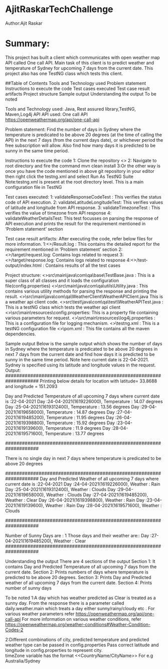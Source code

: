 # AjitRaskarTechChallenge

Author:Ajit Raskar

# Summary: 
This project has built a client which communicates with open weather map API called One call API. Main task of this client is to predict weather and temperature of Sydney for upcoming 7 days from the current date.
This project also has one TestNG class which tests this client.

##Table of Contents
Tools and Technology used
Problem statement
Instructions to execute the code
Test cases executed
Test case result artifacts
Project structure
Sample output
Understanding the output
To be noted

Tools and Technology used:
Java, Rest assured library,TestNG, Maven,Log4j API
API used: One call API  https://openweathermap.org/api/one-call-api

Problem statement:
Find the number of days in Sydney where the temperature is predicated to be above 20 degrees (at the time of calling the API) in the next 7 days (from the current days date), or whichever period the free subscription will allow.
Also find how many days it is predicted to be sunny in the same time period.

Instructions to execute the code
1: Clone the repository <<repo name>>
2: Navigate to root directory and fire the command mvn clean install
3:Or the other way is once you have the code mentioned in above git repository in your editor then right click the testng.xml and select Run As TestNG Suite
Note:testng.xml is present at the root directory level. This is a main configuration file in TestNG

Test cases executed:
1: validateResponseCodeTest : This verifies the status code of API execution.
2: validateLatitudeLongitudeTest: This verifies values of latitude and longitude from API response.
3: validateTimezoneTest :  This verifies the value of timezone from API response
4: validateWeatherDetailsTest: This test focusses on parsing the response of API execution and prints the result for the requirement mentioned in ‘Problem statement’ section

Test case result artifacts:
After executing the code, refer below files for more information.
1:<<Root Dir>>/Result.log : This contains the detailed report for the requirement mentioned in ‘Problem statement’ section
2:<<Root Dir>>/target/request.log: Contains logs related to request
3:<<Root Dir>>/target/response.log: Contains logs related to response
4:<<Root Dir>>/test-output/index.html : Contains results of all the test cases

Project structure:
<<Root Dir>>src\main\java\com\qa\base\TestBase.java : This is a super class of all classes and it loads the configuration file(config.properties)
<<Root Dir>>\src\main\java\com\qa\utils\Utility.java : This contains various utility methods for parsing the response and printing the result.
<<Root Dir>>\src\main\java\com\qa\WeatherClient\WeatherAPIClient.java
This is a weather api client code.
<<Root Dir>>src\test\java\com\qa\test\WeatherAPITest.java : This is a testNG class which tests the weather api client
<<Root Dir>>\src\main\resources\config.properties: This is a property file containing various parameters for request.
<<Root Dir>>\src\main\resources\log4j.properties : This is a configuration file for logging mechanism.
<<Root Dir>>\testng.xml : This is a testNG configuration file
<<Root Dir>>\pom.xml : This file contains all the maven dependencies.



Sample output
Below is the sample output which shows the number of days in Sydney where the temperature is predicated to be above 20 degrees in next 7 days from the current date and find how days it is predicted to be sunny in the same time period.
Note here current date is 22-04-2021. Sydney is specified using its latitude and longitude values in the request.
Output:
####################################################################
Printing below details for location with latitude= 33.8688 and longitude = 151.2093

Day and Predicted Temperature of all upcoming 7 days where current date is :22-04-2021
Day :24-04-2021(1619226000), Temperature : 14.07 degrees
Day :25-04-2021(1619312400), Temperature : 13.56 degrees
Day :29-04-2021(1619658000), Temperature : 14.87 degrees
Day :27-04-2021(1619485200), Temperature : 11.95 degrees
Day :26-04-2021(1619398800), Temperature : 15.92 degrees
Day :23-04-2021(1619139600), Temperature : 11.9 degrees
Day :28-04-2021(1619571600), Temperature : 13.77 degrees

####################################################################

There is no single day in next 7 days where temperature is predicated to be above 20 degrees

####################################################################
Day and Predicted Weather of all upcoming 7 days where current date is :22-04-2021
Day :24-04-2021(1619226000), Weather : Rain
Day :25-04-2021(1619312400), Weather : Clouds
Day :29-04-2021(1619658000), Weather : Clouds
Day :27-04-2021(1619485200), Weather : Clear
Day :26-04-2021(1619398800), Weather : Rain
Day :23-04-2021(1619139600), Weather : Rain
Day :28-04-2021(1619571600), Weather : Clouds

####################################################################

Number of Sunny Days are : 1
Those days and their weather are::
Day :27-04-2021(1619485200), Weather : Clear
####################################################################

Understanding the output
There are 4 sections of the output
Section 1: It contains Day and Predicted Temperature of all upcoming 7 days from the current date.
Section 2: Prints numbers of days where temperature is predicted to be above 20 degrees.
Section 3: Prints Day and Predicted weather of all upcoming 7 days from the current date.
Section 4: Prints number of sunny days

To be noted
1:A day which has weather predicted as Clear is treated as a sunny day.
From the response there is a parameter called daily.weather.main which treats a day either sunny/rainy/cloudy etc . 
For various weather parameters refer https://openweathermap.org/api/one-call-api
For more information on various weather conditions, refer https://openweathermap.org/weather-conditions#Weather-Condition-Codes-2 

2:Different combinations of city, predicted temperature and predicted weather type can be passed in config.properties 
Pass correct latitude and longitude in config.properties to represent city.  
timeZone variable has the format <<CountryName/CityName>>
For e.g Australia/Sydney


